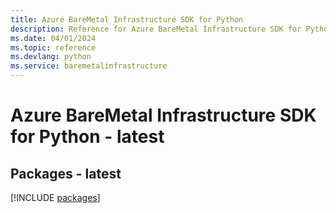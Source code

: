 ```yaml
---
title: Azure BareMetal Infrastructure SDK for Python
description: Reference for Azure BareMetal Infrastructure SDK for Python
ms.date: 04/01/2024
ms.topic: reference
ms.devlang: python
ms.service: baremetalinfrastructure
---
```

# Azure BareMetal Infrastructure SDK for Python - latest
## Packages - latest
[!INCLUDE [packages](baremetal-infrastructure-index.md)]